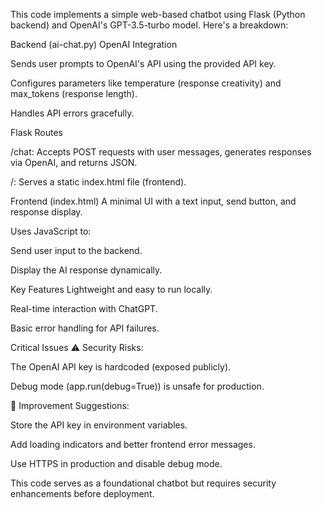 This code implements a simple web-based chatbot using Flask (Python backend) and OpenAI's GPT-3.5-turbo model. Here's a breakdown:

Backend (ai-chat.py)
OpenAI Integration

Sends user prompts to OpenAI's API using the provided API key.

Configures parameters like temperature (response creativity) and max_tokens (response length).

Handles API errors gracefully.

Flask Routes

/chat: Accepts POST requests with user messages, generates responses via OpenAI, and returns JSON.

/: Serves a static index.html file (frontend).

Frontend (index.html)
A minimal UI with a text input, send button, and response display.

Uses JavaScript to:

Send user input to the backend.

Display the AI response dynamically.

Key Features
Lightweight and easy to run locally.

Real-time interaction with ChatGPT.

Basic error handling for API failures.

Critical Issues
⚠️ Security Risks:

The OpenAI API key is hardcoded (exposed publicly).

Debug mode (app.run(debug=True)) is unsafe for production.

🔧 Improvement Suggestions:

Store the API key in environment variables.

Add loading indicators and better frontend error messages.

Use HTTPS in production and disable debug mode.

This code serves as a foundational chatbot but requires security enhancements before deployment.
